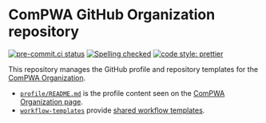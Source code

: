 # ComPWA GitHub Organization repository

[![pre-commit.ci status](https://results.pre-commit.ci/badge/github/ComPWA/.github/main.svg)](https://results.pre-commit.ci/latest/github/ComPWA/.github/main)
[![Spelling checked](https://img.shields.io/badge/cspell-checked-brightgreen.svg)](https://github.com/streetsidesoftware/cspell/tree/master/packages/cspell)
[![code style: prettier](https://img.shields.io/badge/code_style-prettier-ff69b4.svg?style=flat-square)](https://github.com/prettier/prettier)

This repository manages the GitHub profile and repository templates for the [ComPWA Organization](https://github.com/ComPWA).

- [`profile/README.md`](./profile/README.md) is the profile content seen on the [ComPWA Organization page](https://github.com/ComPWA).
- [`workflow-templates`](./workflow-templates) provide [shared workflow templates](https://docs.github.com/en/actions/learn-github-actions/sharing-workflows-with-your-organization).
